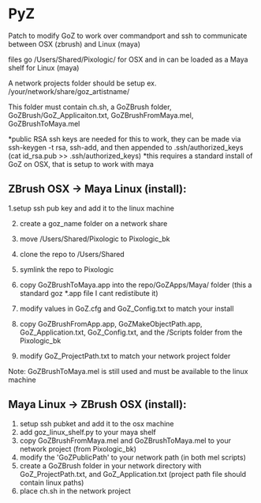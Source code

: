 PyZ
===

Patch to modify GoZ to work over commandport and ssh to communicate between OSX (zbrush) and Linux (maya)

files go /Users/Shared/Pixologic/ for OSX
and in can be loaded as a Maya shelf for Linux (maya)

A network projects folder should be setup ex. /your/network/share/goz_artistname/

This folder must contain ch.sh, a GoZBrush folder, GoZBrush/GoZ_Applicaiton.txt, GoZBrushFromMaya.mel, GoZBrushToMaya.mel

*public RSA ssh keys are needed for this to work, they can be made via ssh-keygen -t rsa, ssh-add, and then appended to .ssh/authorized_keys (cat id_rsa.pub >> .ssh/authorized_keys)
*this requires a standard install of GoZ on OSX, that is setup to work with maya

ZBrush OSX -> Maya Linux (install):
-----------------------------------
1.setup ssh pub key and add it to the linux machine

2. create a goz_name folder on a network share

3. move /Users/Shared/Pixologic to Pixologic_bk

5. clone the repo to /Users/Shared

6. symlink the repo to Pixologic

7. copy GoZBrushToMaya.app  into the repo/GoZApps/Maya/ folder (this a standard goz *.app file I cant redistibute it)

8. modify values in GoZ.cfg and GoZ_Config.txt to match your install

9. copy GoZBrushFromApp.app, GoZMakeObjectPath.app, GoZ_Application.txt, GoZ_Config.txt, and the /Scripts folder from the Pixologic_bk

10. modify GoZ_ProjectPath.txt to match your network project folder

Note:
GoZBrushToMaya.mel is still used and must be available to the linux machine

Maya Linux -> ZBrush OSX (install):
-----------------------------------
1. setup ssh pubket and add it to the osx machine
2. add goz_linux_shelf.py to your maya shelf
3. copy GoZBrushFromMaya.mel and GoZBrushToMaya.mel to your network project (from Pixologic_bk)
4. modify the 'GoZPublicPath' to your network path (in both mel scripts)
5. create a GoZBrush folder in your network directory with GoZ_ProjectPath.txt, and GoZ_Application.txt (project path file should contain linux paths)
6. place ch.sh in the network project 
